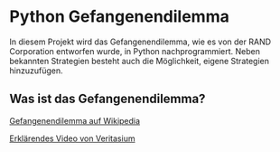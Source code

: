 # Python Gefangenendilemma
In diesem Projekt wird das Gefangenendilemma, wie es von der RAND Corporation entworfen wurde, in Python nachprogrammiert. Neben bekannten Strategien besteht auch die Möglichkeit, eigene Strategien hinzuzufügen.

## Was ist das Gefangenendilemma?

[Gefangenendilemma auf Wikipedia](https://de.wikipedia.org/wiki/Gefangenendilemma)

[Erklärendes Video von Veritasium](https://www.youtube.com/watch?v=mScpHTIi-kM)



